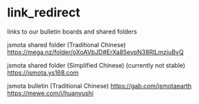 # link_redirect
links to our bulletin boards and shared folders

jsmota shared folder (Traditional Chinese)
https://mega.nz/folder/oXoAVbJD#ErXa85evpN38RILmzjuBvQ

jsmota shared folder (Simplified Chinese) (currently not stable)
https://jsmota.ys168.com

jsmota bulletin (Traditional Chinese)
https://gab.com/jsmotaearth
https://mewe.com/i/huanyushi
